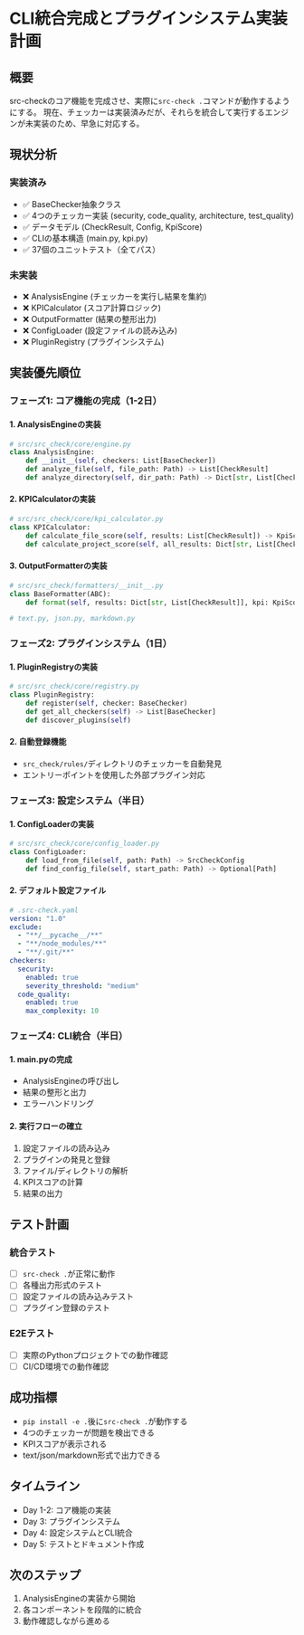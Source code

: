 # CLI統合完成とプラグインシステム実装計画

## 概要
src-checkのコア機能を完成させ、実際に`src-check .`コマンドが動作するようにする。
現在、チェッカーは実装済みだが、それらを統合して実行するエンジンが未実装のため、早急に対応する。

## 現状分析

### 実装済み
- ✅ BaseChecker抽象クラス
- ✅ 4つのチェッカー実装 (security, code_quality, architecture, test_quality)
- ✅ データモデル (CheckResult, Config, KpiScore)
- ✅ CLIの基本構造 (main.py, kpi.py)
- ✅ 37個のユニットテスト（全てパス）

### 未実装
- ❌ AnalysisEngine (チェッカーを実行し結果を集約)
- ❌ KPICalculator (スコア計算ロジック)
- ❌ OutputFormatter (結果の整形出力)
- ❌ ConfigLoader (設定ファイルの読み込み)
- ❌ PluginRegistry (プラグインシステム)

## 実装優先順位

### フェーズ1: コア機能の完成（1-2日）

#### 1. AnalysisEngineの実装
```python
# src/src_check/core/engine.py
class AnalysisEngine:
    def __init__(self, checkers: List[BaseChecker])
    def analyze_file(self, file_path: Path) -> List[CheckResult]
    def analyze_directory(self, dir_path: Path) -> Dict[str, List[CheckResult]]
```

#### 2. KPICalculatorの実装
```python
# src/src_check/core/kpi_calculator.py
class KPICalculator:
    def calculate_file_score(self, results: List[CheckResult]) -> KpiScore
    def calculate_project_score(self, all_results: Dict[str, List[CheckResult]]) -> KpiScore
```

#### 3. OutputFormatterの実装
```python
# src/src_check/formatters/__init__.py
class BaseFormatter(ABC):
    def format(self, results: Dict[str, List[CheckResult]], kpi: KpiScore) -> str

# text.py, json.py, markdown.py
```

### フェーズ2: プラグインシステム（1日）

#### 1. PluginRegistryの実装
```python
# src/src_check/core/registry.py
class PluginRegistry:
    def register(self, checker: BaseChecker)
    def get_all_checkers(self) -> List[BaseChecker]
    def discover_plugins(self)
```

#### 2. 自動登録機能
- `src_check/rules/`ディレクトリのチェッカーを自動発見
- エントリーポイントを使用した外部プラグイン対応

### フェーズ3: 設定システム（半日）

#### 1. ConfigLoaderの実装
```python
# src/src_check/core/config_loader.py
class ConfigLoader:
    def load_from_file(self, path: Path) -> SrcCheckConfig
    def find_config_file(self, start_path: Path) -> Optional[Path]
```

#### 2. デフォルト設定ファイル
```yaml
# .src-check.yaml
version: "1.0"
exclude:
  - "**/__pycache__/**"
  - "**/node_modules/**"
  - "**/.git/**"
checkers:
  security:
    enabled: true
    severity_threshold: "medium"
  code_quality:
    enabled: true
    max_complexity: 10
```

### フェーズ4: CLI統合（半日）

#### 1. main.pyの完成
- AnalysisEngineの呼び出し
- 結果の整形と出力
- エラーハンドリング

#### 2. 実行フローの確立
1. 設定ファイルの読み込み
2. プラグインの発見と登録
3. ファイル/ディレクトリの解析
4. KPIスコアの計算
5. 結果の出力

## テスト計画

### 統合テスト
- [ ] `src-check .`が正常に動作
- [ ] 各種出力形式のテスト
- [ ] 設定ファイルの読み込みテスト
- [ ] プラグイン登録のテスト

### E2Eテスト
- [ ] 実際のPythonプロジェクトでの動作確認
- [ ] CI/CD環境での動作確認

## 成功指標
- `pip install -e .`後に`src-check .`が動作する
- 4つのチェッカーが問題を検出できる
- KPIスコアが表示される
- text/json/markdown形式で出力できる

## タイムライン
- Day 1-2: コア機能の実装
- Day 3: プラグインシステム
- Day 4: 設定システムとCLI統合
- Day 5: テストとドキュメント作成

## 次のステップ
1. AnalysisEngineの実装から開始
2. 各コンポーネントを段階的に統合
3. 動作確認しながら進める